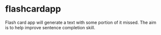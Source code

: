 # flashcardapp
Flash card app will generate a text with some portion of it missed. The aim is to help improve sentence completion skill.
